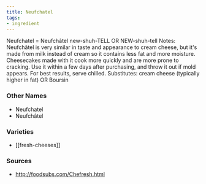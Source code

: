 ```yaml
---
title: Neufchatel
tags:
- ingredient
---
```

Neufchatel = Neufchâtel new-shuh-TELL OR NEW-shuh-tell Notes: Neufchâtel is very similar in taste and appearance to cream cheese, but it's made from milk instead of cream so it contains less fat and more moisture. Cheesecakes made with it cook more quickly and are more prone to cracking. Use it within a few days after purchasing, and throw it out if mold appears. For best results, serve chilled. Substitutes: cream cheese (typically higher in fat) OR Boursin

### Other Names

* Neufchatel
* Neufchâtel

### Varieties

* [[fresh-cheeses]]

### Sources
* http://foodsubs.com/Chefresh.html
